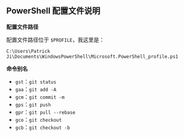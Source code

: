 ## PowerShell 配置文件说明

**配置文件路径**

配置文件路径位于 `$PROFILE`，我这里是：

`C:\Users\Patrick Ji\Documents\WindowsPowerShell\Microsoft.PowerShell_profile.ps1`

**命令别名**

- `gst`：`git status`
- `gaa`：`git add -A`
- `gcm`：`git commit -m`
- `gps`：`git push`
- `gpr`：`git pull --rebase`
- `gco`：`git checkout`
- `gcb`：`git checkout -b`
